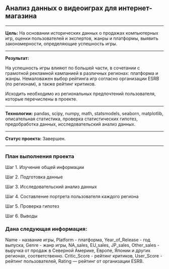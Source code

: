 ## Анализ данных о видеоиграх для интернет-магазина
____________________________________________________________________________
**Цель:** На основании исторических данных о продажах компьютерных игр, оценки пользователей и экспертов, жанры и платформы, выявить закономерности, определяющие успешность игры.

_____________________________________________________________________________
**Результат:** 

На успешность игры влияют по большей части, в сочетании с грамотной рекламной кампанией в различных регионах: платформа и жанры. Немаловажен выбор рейтинга игр согласно организации ESRB (по регионам), а также рейтинг критиков. 

Исходить необходимо из региональных предпочтений пользователя, которые перечислены в проекте.
_____________________________________________________________________________
**Технологии:** pandas, scipy, numpy, math, statsmodels, seaborn, matplotlib, описательная статистика, проверка статистических гипотез, предобработка данных, исследовательский анализ данных.

_____________________________________________________________________________
**Cтатус проекта:** Завершен.

_____________________________________________________________________________
### План выполнения проекта  

Шаг 1. Изучение общей информации

Шаг 2. Подготовка данные

Шаг 3. Исследовательский анализ данных

Шаг 4. Составление портрета пользователя каждого региона

Шаг 5. Проверка гипотез

Шаг 6. Выводы

### Дана следующая информация: 
Name - название игры,
Platform - платформа,
Year_of_Release - год выпуска, 
Genre - жанр игры,
NA_sales, EU_sales, JP_sales, Other_sales - выручка от продаж в Северной Америке, Европе, Японии и других регионах, соответственно.
Critic_Score - рейтинг критиков, 
User_Score  - рейтинг пользователей,
Rating — рейтинг от организации ESRB. 


